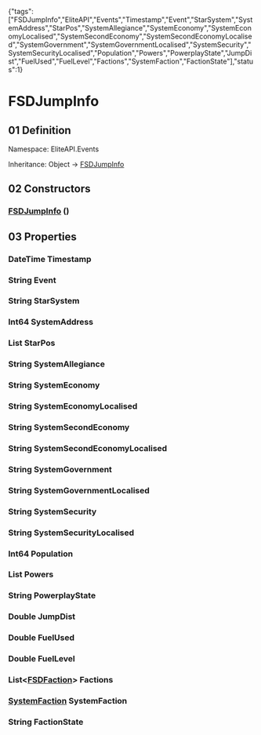 {"tags":["FSDJumpInfo","EliteAPI","Events","Timestamp","Event","StarSystem","SystemAddress","StarPos","SystemAllegiance","SystemEconomy","SystemEconomyLocalised","SystemSecondEconomy","SystemSecondEconomyLocalised","SystemGovernment","SystemGovernmentLocalised","SystemSecurity","SystemSecurityLocalised","Population","Powers","PowerplayState","JumpDist","FuelUsed","FuelLevel","Factions","SystemFaction","FactionState"],"status":1}

# FSDJumpInfo

## 01 Definition

Namespace: <span class='code'>EliteAPI.Events</span>

Inheritance: <span class='code'>Object</span> → <span class='code'>[FSDJumpInfo](../../EliteAPI/Events/FSDJumpInfo.html)</span>

## 02 Constructors

### <span class='code'>[FSDJumpInfo](../../EliteAPI/Events/FSDJumpInfo.html)</span> ()

## 03 Properties

### <span class='code'>DateTime</span> Timestamp

### <span class='code'>String</span> Event

### <span class='code'>String</span> StarSystem

### <span class='code'>Int64</span> SystemAddress

### <span class='code'>List<Double></span> StarPos

### <span class='code'>String</span> SystemAllegiance

### <span class='code'>String</span> SystemEconomy

### <span class='code'>String</span> SystemEconomyLocalised

### <span class='code'>String</span> SystemSecondEconomy

### <span class='code'>String</span> SystemSecondEconomyLocalised

### <span class='code'>String</span> SystemGovernment

### <span class='code'>String</span> SystemGovernmentLocalised

### <span class='code'>String</span> SystemSecurity

### <span class='code'>String</span> SystemSecurityLocalised

### <span class='code'>Int64</span> Population

### <span class='code'>List<String></span> Powers

### <span class='code'>String</span> PowerplayState

### <span class='code'>Double</span> JumpDist

### <span class='code'>Double</span> FuelUsed

### <span class='code'>Double</span> FuelLevel

### <span class='code'>List<[FSDFaction](../../EliteAPI/Events/FSDFaction.html)></span> Factions

### <span class='code'>[SystemFaction](../../EliteAPI/Events/SystemFaction.html)</span> SystemFaction

### <span class='code'>String</span> FactionState


